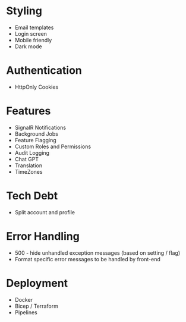 
# Styling
- Email templates
- Login screen
- Mobile friendly
- Dark mode

# Authentication
- HttpOnly Cookies

# Features
- SignalR Notifications
- Background Jobs
- Feature Flagging
- Custom Roles and Permissions
- Audit Logging
- Chat GPT
- Translation
- TimeZones 

# Tech Debt
- Split account and profile

# Error Handling
- 500 - hide unhandled exception messages (based on setting / flag)
- Format specific error messages to be handled by front-end

# Deployment
- Docker
- Bicep / Terraform
- Pipelines